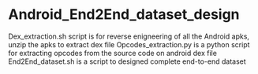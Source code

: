 # Android_End2End_dataset_design
Dex_extraction.sh script is for reverse enigneering of all the Android apks, unzip the apks to extract dex file
Opcodes_extraction.py is a python script for extracting opcodes from the source code on android dex file
End2End_dataset.sh is a script to designed complete end-to-end dataset
